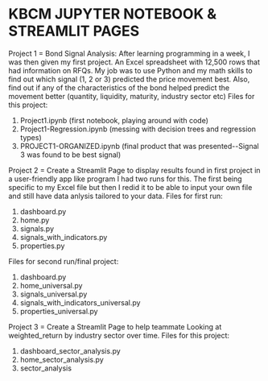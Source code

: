 # KBCM JUPYTER NOTEBOOK & STREAMLIT PAGES

Project 1 = Bond Signal Analysis:
After learning programming in a week, I was then given my first project. An Excel spreadsheet with 12,500 rows that had information on RFQs. My job was to use Python and my math skills to find out which signal (1, 2 or 3) predicted the price movement best. Also, find out if any of the characteristics of the bond helped predict the movement better (quantity, liquidity, maturity, industry sector etc)
Files for this project:
1) Project1.ipynb (first notebook, playing around with code)
2) Project1-Regression.ipynb (messing with decision trees and regression types)
3) PROJECT1-ORGANIZED.ipynb (final product that was presented--Signal 3 was found to be best signal)

Project 2 = Create a Streamlit Page to display results found in first project in a user-friendly app like program
I had two runs for this. The first being specific to my Excel file but then I redid it to be able to input your own file and still have data anlysis tailored to your data.
Files for first run:
1) dashboard.py
2) home.py
3) signals.py
4) signals_with_indicators.py
5) properties.py

Files for second run/final project:
1) dashboard.py
2) home_universal.py
3) signals_universal.py
4) signals_with_indicators_universal.py
5) properties_universal.py

Project 3 = Create a Streamlit Page to help teammate
Looking at weighted_return by industry sector over time. 
Files for this project:
1) dashboard_sector_analysis.py 
2) home_sector_analysis.py
3) sector_analysis
